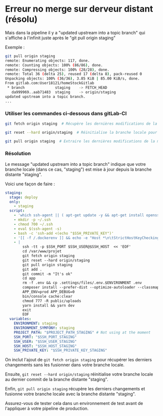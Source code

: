 # Erreur no merge sur derveur distant (résolu)

Mais dans la pipeline il y a "updated upstream into a topic branch" qui s'affiche à l'infinit juste après le "git pull origin staging"

Exemple : 

```bash
git pull origin staging  
remote: Enumerating objects: 117, done.
remote: Counting objects: 100% (86/86), done.
remote: Compressing objects: 100% (28/28), done.
remote: Total 36 (delta 25), reused 17 (delta 8), pack-reused 0
Unpacking objects: 100% (36/36), 3.85 KiB | 85.00 KiB/s, done.
From gitlab.com:User18121/homeStockGitlab
 * branch              staging    -> FETCH_HEAD
   da999969..aab71483  staging    -> origin/staging
updated upstream into a topic branch.
...
```

### Utiliser les commandes ci-dessous dans gitLab-CI

```bash
git fetch origin staging  # Récupère les dernières modifications de la télécommande sans fusionner

git reset --hard origin/staging  # Réinitialise la branche locale pour qu'elle corresponde à la mise en scène distante

git pull origin staging  # Extraire les dernières modifications de la mise en scène distante    
```

### Résolution

Le message "updated upstream into a topic branch" indique que votre branche locale (dans ce cas, "staging") est mise à jour depuis la branche distante "staging". 

Voici une façon de faire :

```yml
staging:
  stage: deploy
  only: 
    - staging
  script:
    - 'which ssh-agent || ( apt-get update -y && apt-get install openssh-client git -y )'
    - mkdir -p ~/.ssh
    - chmod 700 ~/.ssh
    - eval $(ssh-agent -s)
    - bash -c 'ssh-add <(echo "$SSH_PRIVATE_KEY")'
    - '[[ -f /.dockerenv ]] && echo -e "Host *\n\tStrictHostKeyChecking no\n\n" >> ~/.ssh/config'
    - | 
        ssh -tt -p $SSH_PORT $SSH_USER@$SSH_HOST  << 'EOF'
        cd /var/www/projet
        git fetch origin staging
        git reset --hard origin/staging
        git pull origin staging 
        git add . 
        git commit -m "It's ok"
        cd app
        rm -f .env && cp .settings/files/.env.$ENVIRONMENT .env
        composer install --prefer-dist --optimize-autoloader --classmap-authoritative --ignore-platform-reqs --no-interaction
        APP_ENV=prod APP_DEBUG=0 
        bin/console cache:clear
        chmod 777 -R public/uploads
        yarn install && yarn dev  
        exit
        EOF
  variables:
    ENVIRONMENT: staging
    ENVIRONMENT_SYMFONY: staging 
    PROJECT_PATH: "$PROJECT_PATH_STAGING" # Not using at the moment 
    SSH_PORT: "$SSH_PORT_STAGING"
    SSH_USER: "$SSH_USER_STAGING"
    SSH_HOST: "$SSH_HOST_STAGING"
    SSH_PRIVATE_KEY: "$SSH_PRIVATE_KEY_STAGING"
```

On inclut l'ajout de `git fetch origin staging` pour récupérer les derniers changements sans les fusionner dans votre branche locale. 

Ensuite, `git reset --hard origin/staging` réinitialise votre branche locale au dernier commit de la branche distante "staging". 

Enfin, `git pull origin staging` récupère les derniers changements et fusionne votre branche locale avec la branche distante "staging".

Assurez-vous de tester cela dans un environnement de test avant de l'appliquer à votre pipeline de production.